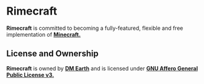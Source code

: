 # Rimecraft

**Rimecraft** is committed to becoming a fully-featured, flexible and free implementation of **[Minecraft.](https://minecraft.net)**

## License and Ownership

**Rimecraft** is owned by **[DM Earth](https://github.com/DM-Earth)** and is licensed under **[GNU Affero General Public License v3.](LICENSE.md)**
